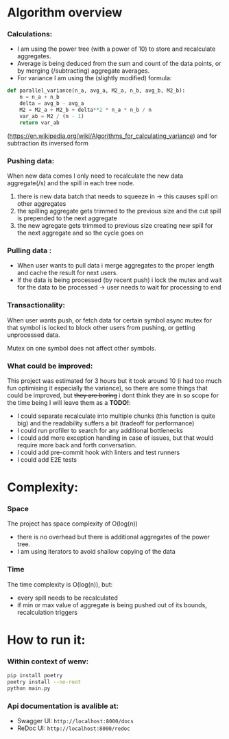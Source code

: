 # Algorithm overview
### Calculations:
- I am using the power tree (with a power of 10) to store and recalculate aggregates. 
- Average is being deduced from the sum and count of the data points, or by merging (/subtracting) aggregate averages.
- For variance I am using the (slightly modified) formula:
```python
def parallel_variance(n_a, avg_a, M2_a, n_b, avg_b, M2_b):
    n = n_a + n_b
    delta = avg_b - avg_a
    M2 = M2_a + M2_b + delta**2 * n_a * n_b / n
    var_ab = M2 / (n - 1)
    return var_ab
```
(https://en.wikipedia.org/wiki/Algorithms_for_calculating_variance) and for subtraction its inversed form

### Pushing data:
When new data comes I only need to recalculate the new data aggregate(/s) and the spill in each tree node.
1. there is new data batch that  needs to squeeze in -> this causes spill on other aggregates
2. the spilling aggregate gets trimmed to the previous size and the cut spill is prepended to the next aggregate
3. the new agregate gets trimmed to previous size creating new spill for the next aggregate and so the cycle goes on

### Pulling data :
- When user wants to pull data i merge aggregates to the proper length and cache the result for next users.
- If the data is being processed (by recent push) i lock the mutex and wait for the data to be processed -> user needs to wait for processing to end

### Transactionality:
When user wants push, or fetch data for certain symbol async mutex for that symbol is locked to block other users from pushing, or getting unprocessed data.

Mutex on one symbol does not affect other symbols.

### What could be improved:
This project was estimated for 3 hours but it took around 10 (i had too much fun optimising it especially the variance), so there are some things that could be improved, but ~~they are boring~~ i dont think they are in so scope for the time being I will leave them as a **TODO!**: 
- I could separate recalculate into multiple chunks (this function is quite big) and the readability suffers a bit (tradeoff for performance)
- I could run profiler to search for any additional bottlenecks
- I could add more exception handling in case of issues, but that would require more back and forth conversation.
- I could add pre-commit hook with linters and test runners
- I could add E2E tests

# Complexity:
### Space 
The project has space complexity of O(log(n))
- there is no overhead but there is additional aggregates of the power tree.
- I am using iterators to avoid shallow copying of the data

### Time 
The time complexity is O(log(n)), but:
- every spill needs to be recalculated
- if min or max value of aggregate is being pushed out of its bounds, recalculation triggers

# How to run it:
### Within context of wenv:
```bash
pip install poetry 
poetry install --no-root
python main.py 
```

### Api documentation is avalible at:
- Swagger UI: `http://localhost:8000/docs`
- ReDoc UI: `http://localhost:8000/redoc`
